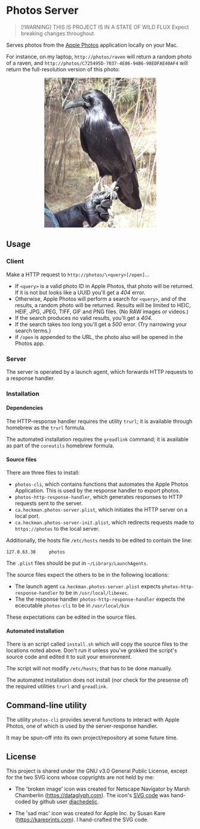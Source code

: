 # Photos Server

> [!WARNING] THIS IS PROJECT IS IN A STATE OF WILD FLUX
> Expect breaking changes throughout.

Serves photos from the [Apple
Photos](https://apps.apple.com/app/photos/id1584215428) application
locally on your Mac.

For instance, on my laptop,
`http://photos/raven` will return a random photo of a raven, and
`http://photos/C725495D-7037-4E86-94B6-98EDFAE40AF4`
will return the full-resolution version of this photo:

<p align="center">
<img src="images/P1080279-600x1200.jpeg" alt="a raven" width="300">
</p>

## Usage

### Client

Make a HTTP request to `http://photos/\<query>[/open]`...

- If `<query>` is a valid photo ID in Apple Photos, that photo will be
  returned. If it is not but looks like a UUID you'll get a _404_ error.
- Otherwise, Apple Photos will perform a search for `<query>`, and of the
  results, a random photo will be returned. Results will be limited to
  HEIC, HEIF, JPG, JPEG, TIFF, GIF and PNG files. (No RAW images or videos.)
- If the search produces no valid results, you'll get a _404_.
- If the search takes too long you'll get a _500_ error. (Try narrowing
  your search terms.)
- if `/open` is appended to the URL, the photo also will be opened in
  the Photos app.

### Server

The server is operated by a launch agent,
which forwards HTTP requests to a response handler.

### Installation

#### Dependencies

The HTTP-response handler requires the utility `trurl`;
it is available through homebrew as the `trurl` formula.

The automated installation requires the `greadlink` command;
it is available as part of the `coreutils` homebrew formula.

#### Source files

There are three files to install:

- `photos-cli`,
  which contains functions that automates the Apple Photos Application.
  This is used by the response handler to export photos.
- `photos-http-response-handler`,
  which generates responses to HTTP requests sent to the server.
- `ca.heckman.photos-server.plist`,
  which initiates the HTTP server on a local port.
- `ca.heckman.photos-server-init.plist`, which redirects requests made
  to `https://photos` to the local server.

Additionally, the hosts file `/etc/hosts`
needs to be edited to contain the line:

```plain-text
127.0.63.30     photos
```

The `.plist` files should be put in `~/Library/LaunchAgents`.

The source files expect the others to be in the following locations:

- The launch agent `ca.heckman.photos-server.plist` expects
  `photos-http-response-handler` to be in `/usr/local/libexec`.
- The the response handler `photos-http-response-handler` expects
  the ececutable `photos-cli` to be in `/usr/local/bin`

These expectations can be edited in the source files.

#### Automated installation

There is an script called `install.sh` which will copy
the source files to the locations noted above.
Don't run it unless you've grokked the script's source code
and edited it to suit your environment.

The script will not modify `/etc/hosts`; that has to be done manually.

The automated installation does not install
(nor check for the presense of)
the required utilities `trurl` and `greadlink`.

## Command-line utility

The utility `photos-cli` provides several functions
to interact with Apple Photos,
one of which is used by the server-response handler.

It may be spun-off into its own project/repository at some future time.

## License

This project is shared under the GNU v3.0 General Public License,
except for the two SVG icons whose copyrights are not held by me:

- The 'broken image' icon was created for Netscape Navigator
  by Marsh Chamberlin (<https://dataglyph.com>).
  The icon's [SVG code](https://gist.github.com/diachedelic/cbb7fdd2271afa52435b7d4185e6a4ad)
  was hand-coded by github user [diachedelic](https://gist.github.com/diachedelic).

- The 'sad mac' icon was created for Apple Inc.
  by Susan Kare (<https://kareprints.com>).
  I hand-crafted the SVG code.

